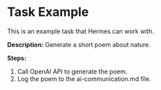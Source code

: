 # Task Example

This is an example task that Hermes can work with.

**Description:** Generate a short poem about nature.

**Steps:**

1.  Call OpenAI API to generate the poem.
2.  Log the poem to the ai-communication.md file.
